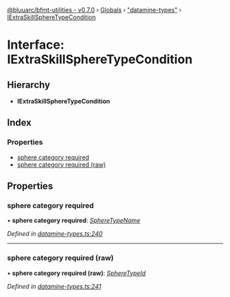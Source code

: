 [@bluuarc/bfmt-utilities - v0.7.0](../README.md) › [Globals](../globals.md) › ["datamine-types"](../modules/_datamine_types_.md) › [IExtraSkillSphereTypeCondition](_datamine_types_.iextraskillspheretypecondition.md)

# Interface: IExtraSkillSphereTypeCondition

## Hierarchy

* **IExtraSkillSphereTypeCondition**

## Index

### Properties

* [sphere category required](_datamine_types_.iextraskillspheretypecondition.md#sphere-category-required)
* [sphere category required (raw)](_datamine_types_.iextraskillspheretypecondition.md#sphere-category-required-(raw))

## Properties

###  sphere category required

• **sphere category required**: *[SphereTypeName](../enums/_datamine_types_.spheretypename.md)*

*Defined in [datamine-types.ts:240](https://github.com/BluuArc/bfmt-utilities/blob/master/src/datamine-types.ts#L240)*

___

###  sphere category required (raw)

• **sphere category required (raw)**: *[SphereTypeId](../enums/_datamine_types_.spheretypeid.md)*

*Defined in [datamine-types.ts:241](https://github.com/BluuArc/bfmt-utilities/blob/master/src/datamine-types.ts#L241)*
